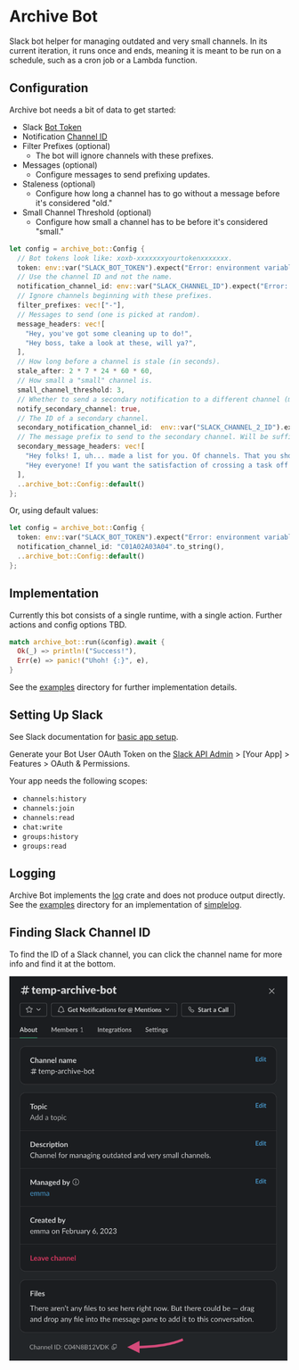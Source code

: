 # Archive Bot

Slack bot helper for managing outdated and very small channels. In its current iteration, it runs
once and ends, meaning it is meant to be run on a schedule, such as a cron job or a Lambda function.

## Configuration

Archive bot needs a bit of data to get started:

- Slack [Bot Token](https://api.slack.com/authentication/token-types#bot)
- Notification [Channel ID](https://github.com/reiniiriarios/archive-bot/#finding-slack-channel-id)
- Filter Prefixes (optional)
    - The bot will ignore channels with these prefixes.
- Messages (optional)
    - Configure messages to send prefixing updates.
- Staleness (optional)
    - Configure how long a channel has to go without a message before it's considered "old."
- Small Channel Threshold (optional)
    - Configure how small a channel has to be before it's considered "small."

```rust
let config = archive_bot::Config {
  // Bot tokens look like: xoxb-xxxxxxxyourtokenxxxxxxx.
  token: env::var("SLACK_BOT_TOKEN").expect("Error: environment variable SLACK_BOT_TOKEN is not set."),
  // Use the channel ID and not the name.
  notification_channel_id: env::var("SLACK_CHANNEL_ID").expect("Error: environment variable SLACK_CHANNEL_ID is not set."),
  // Ignore channels beginning with these prefixes.
  filter_prefixes: vec!["-"],
  // Messages to send (one is picked at random).
  message_headers: vec![
    "Hey, you've got some cleaning up to do!",
    "Hey boss, take a look at these, will ya?",
  ],
  // How long before a channel is stale (in seconds).
  stale_after: 2 * 7 * 24 * 60 * 60,
  // How small a "small" channel is.
  small_channel_threshold: 3,
  // Whether to send a secondary notification to a different channel (message only).
  notify_secondary_channel: true,
  // The ID of a secondary channel.
  secondary_notification_channel_id:  env::var("SLACK_CHANNEL_2_ID").expect("Error: environment variable SLACK_CHANNEL_2_ID is not set."),
  // The message prefix to send to the secondary channel. Will be suffixed with a link to the primary channel.
  secondary_message_headers: vec![
    "Hey folks! I, uh... made a list for you. Of channels. That you should archive. Maybe.",
    "Hey everyone! If you want the satisfaction of crossing a task off your list, I have one!",
  ],
  ..archive_bot::Config::default()
};
```

Or, using default values:

```rust
let config = archive_bot::Config {
  token: env::var("SLACK_BOT_TOKEN").expect("Error: environment variable SLACK_BOT_TOKEN is not set."),
  notification_channel_id: "C01A02A03A04".to_string(),
  ..archive_bot::Config::default()
};
```

## Implementation

Currently this bot consists of a single runtime, with a single action. Further actions and
config options TBD.

```rust
match archive_bot::run(&config).await {
  Ok(_) => println!("Success!"),
  Err(e) => panic!("Uhoh! {:}", e),
}
```

See the [examples](https://github.com/reiniiriarios/archive-bot/examples/) directory for further implementation details.

## Setting Up Slack

See Slack documentation for [basic app setup](https://api.slack.com/authentication/basics).

Generate your Bot User OAuth Token on the [Slack API Admin](https://api.slack.com/apps) > \[Your App\] > Features > OAuth & Permissions.

Your app needs the following scopes:

- `channels:history`
- `channels:join`
- `channels:read`
- `chat:write`
- `groups:history`
- `groups:read`

## Logging

Archive Bot implements the [log](https://docs.rs/log/latest/log/) crate and does not produce output directly.
See the [examples](#) directory for an implementation of [simplelog](https://github.com/drakulix/simplelog.rs).

## Finding Slack Channel ID

To find the ID of a Slack channel, you can click the channel name for more info and find it at the bottom.

<img src="docs/find-channel-id.png" alt="Screenshot of Slack channel info with an arrow pointing to the Channel ID at the bottom of the window." width="500">
